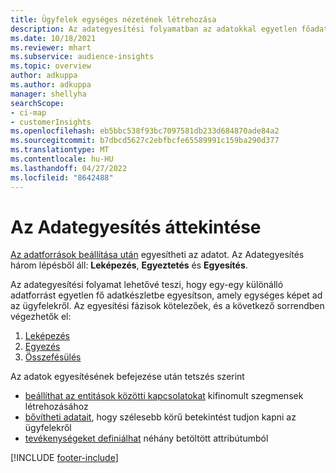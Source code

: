 ```yaml
---
title: Ügyfelek egységes nézetének létrehozása
description: Az adategyesítési folyamatban az adatokkal egyetlen főadatkészletet hozhat létre az ügyfélprofilok alapján.
ms.date: 10/18/2021
ms.reviewer: mhart
ms.subservice: audience-insights
ms.topic: overview
author: adkuppa
ms.author: adkuppa
manager: shellyha
searchScope:
- ci-map
- customerInsights
ms.openlocfilehash: eb5bbc538f93bc7097581db233d684870ade84a2
ms.sourcegitcommit: b7dbcd5627c2ebfbcfe65589991c159ba290d377
ms.translationtype: MT
ms.contentlocale: hu-HU
ms.lasthandoff: 04/27/2022
ms.locfileid: "8642488"
---
```

# <a name="data-unification-overview"></a>Az Adategyesítés áttekintése

[Az adatforrások beállítása után](data-sources.md) egyesítheti az adatot. Az Adategyesítés három lépésből áll: **Leképezés**, **Egyeztetés** és **Egyesítés**.

Az adategyesítési folyamat lehetővé teszi, hogy egy-egy különálló adatforrást egyetlen fő adatkészletbe egyesítson, amely egységes képet ad az ügyfelekről. Az egyesítési fázisok kötelezőek, és a következő sorrendben végezhetők el:

1. [Leképezés](map-entities.md)
2. [Egyezés](match-entities.md)
3. [Összefésülés](merge-entities.md)

Az adatok egyesítésének befejezése után tetszés szerint

- [beállíthat az entitások közötti kapcsolatokat](relationships.md) kifinomult szegmensek létrehozásához
- [bővítheti adatait](enrichment-hub.md), hogy szélesebb körű betekintést tudjon kapni az ügyfelekről
- [tevékenységeket definiálhat](activities.md) néhány betöltött attribútumból


[!INCLUDE [footer-include](includes/footer-banner.md)]